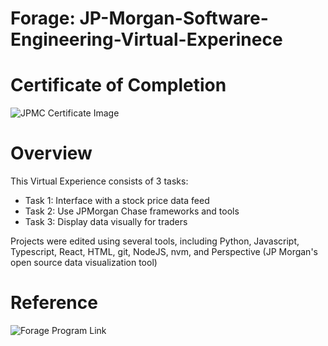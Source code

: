 # Forage: JP-Morgan-Software-Engineering-Virtual-Experinece

# Certificate of Completion

![JPMC Certificate Image](https://github.com/Mahi4052/JP-Morgan-Virtual-Experinece/assets/95848665/c25d9f56-132d-4f46-9348-6a2fa6bb5c09)

# Overview
This Virtual Experience consists of 3 tasks:
* Task 1: Interface with a stock price data feed
* Task 2: Use JPMorgan Chase frameworks and tools
* Task 3: Display data visually for traders

Projects were edited using several tools, including Python, Javascript, Typescript, React, HTML, git, NodeJS, nvm, and Perspective (JP Morgan's open source data visualization tool)

# Reference


![Forage Program Link](https://www.theforage.com/simulations/jpmorgan/software-engineering-btjx?ref=6afoFnBXduZLXmtvb)
